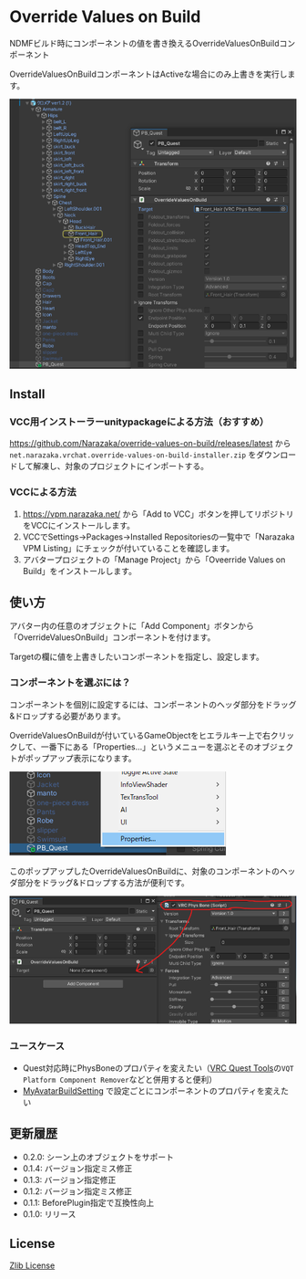 # Override Values on Build

NDMFビルド時にコンポーネントの値を書き換えるOverrideValuesOnBuildコンポーネント

OverrideValuesOnBuildコンポーネントはActiveな場合にのみ上書きを実行します。

![usage](docs~/usage.png)

## Install

### VCC用インストーラーunitypackageによる方法（おすすめ）

https://github.com/Narazaka/override-values-on-build/releases/latest から `net.narazaka.vrchat.override-values-on-build-installer.zip` をダウンロードして解凍し、対象のプロジェクトにインポートする。

### VCCによる方法

1. https://vpm.narazaka.net/ から「Add to VCC」ボタンを押してリポジトリをVCCにインストールします。
2. VCCでSettings→Packages→Installed Repositoriesの一覧中で「Narazaka VPM Listing」にチェックが付いていることを確認します。
3. アバタープロジェクトの「Manage Project」から「Oveerride Values on Build」をインストールします。

## 使い方

アバター内の任意のオブジェクトに「Add Component」ボタンから「OverrideValuesOnBuild」コンポーネントを付けます。

Targetの欄に値を上書きしたいコンポーネントを指定し、設定します。

### コンポーネントを選ぶには？

コンポーネントを個別に設定するには、コンポーネントのヘッダ部分をドラッグ&ドロップする必要があります。

OverrideValuesOnBuildが付いているGameObjectをヒエラルキー上で右クリックして、一番下にある「Properties...」というメニューを選ぶとそのオブジェクトがポップアップ表示になります。

![ContextMenu->Properties...](docs~/properties.png)

このポップアップしたOverrideValuesOnBuildに、対象のコンポーネントのヘッダ部分をドラッグ&ドロップする方法が便利です。

![Drag & Drop](docs~/dandd.png)

### ユースケース

- Quest対応時にPhysBoneのプロパティを変えたい（[VRC Quest Tools](https://kurotu.github.io/VRCQuestTools/)の`VQT Platform Component Remover`などと併用すると便利）
- [MyAvatarBuildSetting](https://narazaka.booth.pm/items/1327703) で設定ごとにコンポーネントのプロパティを変えたい

## 更新履歴

- 0.2.0: シーン上のオブジェクトをサポート
- 0.1.4: バージョン指定ミス修正
- 0.1.3: バージョン指定修正
- 0.1.2: バージョン指定ミス修正
- 0.1.1: BeforePlugin指定で互換性向上
- 0.1.0: リリース

## License

[Zlib License](LICENSE.txt)
